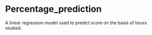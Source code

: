 # Percentage_prediction
A linear regression model used to predict score on the basis of hours studied.
